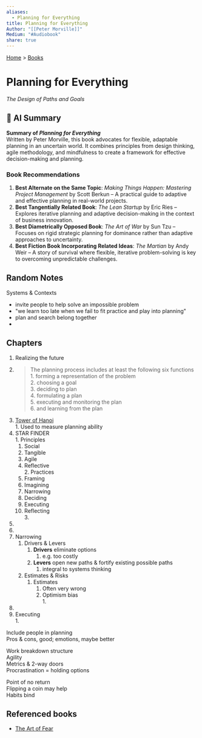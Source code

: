 ```yaml
---
aliases:
  - Planning for Everything
title: Planning for Everything
Author: "[[Peter Morville]]"
Medium: "#Audiobook"
share: true
---
```

[Home](../index.md) > [Books](./index.md)  
# Planning for Everything  
_The Design of Paths and Goals_  
  
## 🤖 AI Summary  
**Summary of *Planning for Everything***    
Written by Peter Morville, this book advocates for flexible, adaptable planning in an uncertain world. It combines principles from design thinking, agile methodology, and mindfulness to create a framework for effective decision-making and planning.  
  
### Book Recommendations    
1. **Best Alternate on the Same Topic**: *Making Things Happen: Mastering Project Management* by Scott Berkun – A practical guide to adaptive and effective planning in real-world projects.    
2. **Best Tangentially Related Book**: *The Lean Startup* by Eric Ries – Explores iterative planning and adaptive decision-making in the context of business innovation.    
3. **Best Diametrically Opposed Book**: *The Art of War* by Sun Tzu – Focuses on rigid strategic planning for dominance rather than adaptive approaches to uncertainty.    
4. **Best Fiction Book Incorporating Related Ideas**: *The Martian* by Andy Weir – A story of survival where flexible, iterative problem-solving is key to overcoming unpredictable challenges.  
  
## Random Notes  
Systems & Contexts  
- invite people to help solve an impossible problem  
- "we learn too late when we fail to fit practice and play into planning"  
- plan and search belong together  
-   
  
## Chapters  
1. Realizing the future  
  1. > The planning process includes at least the following six functions  
    1. forming a representation of the problem  
    2. choosing a goal  
    3. deciding to plan  
    4. formulating a plan  
    5. executing and monitoring the plan  
    6. and learning from the plan  
  2. [Tower of Hanoi](../../tower-of-hanoi.md)  
    1. Used to measure planning ability  
  3. STAR FINDER  
    1. Principles  
      1. Social  
      2. Tangible  
      3. Agile  
      4. Reflective  
    2. Practices  
      1. Framing  
      2. Imagining  
      3. Narrowing  
      4. Deciding  
      5. Executing  
      6. Reflecting  
    3.   
2.   
3.   
4. Narrowing  
    1. Drivers & Levers  
        1. **Drivers** eliminate options  
            1. e.g. too costly  
        2. **Levers** open new paths & fortify existing possible paths   
            1. integral to systems thinking  
    2. Estimates & Risks  
        1. Estimates  
            1. Often very wrong  
            2. Optimism bias  
                1.   
5.   
6. Executing  
    1.   
  
Include people in planning  
Pros & cons, good; emotions, maybe better  
  
Work breakdown structure  
Agility  
Metrics & 2-way doors  
Procrastination = holding options  
  
Point of no return  
Flipping a coin may help  
Habits bind  
  
## Referenced books  
- [The Art of Fear](./the-art-of-fear.md)  
